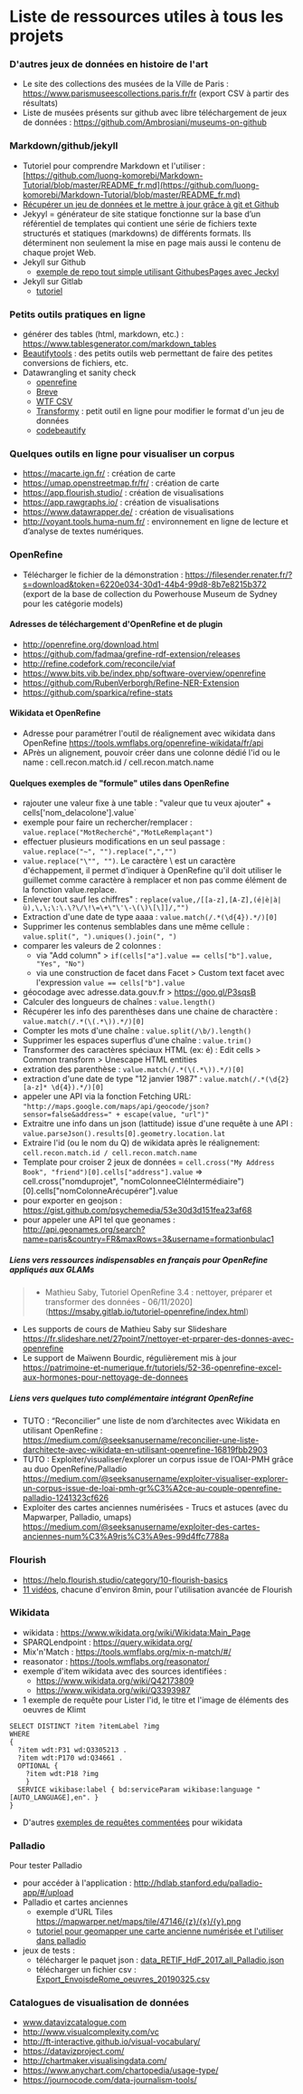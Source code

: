 # Liste de ressources utiles à tous les projets

### D'autres jeux de données en histoire de l'art
* Le site des collections des musées de la Ville de Paris : https://www.parismuseescollections.paris.fr/fr (export CSV à partir des résultats)
* Liste de musées présents sur github avec libre téléchargement de jeux de données : https://github.com/Ambrosiani/museums-on-github

### Markdown/github/jekyll
* Tutoriel pour comprendre Markdown et l'utiliser : [https://github.com/luong-komorebi/Markdown-Tutorial/blob/master/README_fr.md](https://github.com/luong-komorebi/Markdown-Tutorial/blob/master/README_fr.md)
* [Récupérer un jeu de données et le mettre à jour grâce à git et Github](https://github.com/Humanistica/ArtDesignDH/blob/master/tutoriels/tutoriel_recuperer_un_jeu_de_donnees_grace_a_git.md)
* Jekyyl = générateur de site statique fonctionne sur la base d’un référentiel de templates qui contient une série de fichiers texte structurés et statiques (markdowns) de différents formats. Ils déterminent non seulement la mise en page mais aussi le contenu de chaque projet Web.
* Jekyll sur Github
  * [exemple de repo tout simple utilisant GithubesPages avec Jeckyl](https://github.com/antoinecourtin/demogithubpages)
* Jekyll sur Gitlab
  * [tutoriel](https://docs.gitlab.com/ee/user/project/pages/getting_started/pages_from_scratch.html)
  

### Petits outils pratiques en ligne 
* générer des tables (html, markdown, etc.) : https://www.tablesgenerator.com/markdown_tables
* [Beautifytools](https://beautifytools.com/) : des petits outils web permettant de faire des petites conversions de fichiers, etc.
* Datawrangling et sanity check
  * [openrefine](https://openrefine.org/)
  * [Breve](http://hdlab.stanford.edu/breve/)
  * [WTF CSV](https://databasic.io/en/wtfcsv/)
  * [Transformy](http://www.transformy.io/#/) : petit outil en ligne pour modifier le format d'un jeu de données
  * [codebeautify](https://codebeautify.org/)


### Quelques outils en ligne pour visualiser un corpus

* https://macarte.ign.fr/ : création de carte
* https://umap.openstreetmap.fr/fr/ : création de carte
* https://app.flourish.studio/ : création de visualisations
* https://app.rawgraphs.io/ : création de visualisations
* https://www.datawrapper.de/ : création de visualisations
* http://voyant.tools.huma-num.fr/ : environnement en ligne de lecture et d’analyse de textes numériques.

### OpenRefine

* Télécharger le fichier de la démonstration : https://filesender.renater.fr/?s=download&token=6220e034-30d1-44b4-99d8-8b7e8215b372 (export de la base de collection du Powerhouse Museum de Sydney pour les catégorie models)

#### Adresses de téléchargement d'OpenRefine et de plugin
* http://openrefine.org/download.html
* https://github.com/fadmaa/grefine-rdf-extension/releases 
* http://refine.codefork.com/reconcile/viaf
* https://www.bits.vib.be/index.php/software-overview/openrefine
* https://github.com/RubenVerborgh/Refine-NER-Extension
* https://github.com/sparkica/refine-stats

#### Wikidata et OpenRefine
* Adresse pour paramétrer l'outil de réalignement avec wikidata dans OpenRefine
https://tools.wmflabs.org/openrefine-wikidata/fr/api
* APrès un alignement, pouvoir créer dans une colonne dédié l'id ou le name : cell.recon.match.id / cell.recon.match.name

#### Quelques exemples de "formule" utiles dans OpenRefine
* rajouter une valeur fixe à une table : "valeur que tu veux ajouter" + cells['nom_delacolone'].value`
* exemple pour faire un rechercher/remplacer : `value.replace("MotRecherché","MotLeRemplaçant")`
* effectuer plusieurs modifications en un seul passage : `value.replace("~", "").replace(",","")`
* `value.replace("\"", "")`. Le caractère \ est un caractère d'échappement, il permet d'indiquer à OpenRefine qu'il doit utiliser le guillemet comme caractère à remplacer et non pas comme élément de la fonction value.replace.
* Enlever tout sauf les chiffres" : `replace(value,/[[a-z],[A-Z],(é|è|à|ù),\,\;\:\.\?\/\!\=\+\"\'\-\(\)\[\]]/,"")`
* Extraction d'une date de type aaaa : `value.match(/.*(\d{4}).*/)[0]`
* Supprimer les contenus semblables dans une même cellule : `value.split(", ").uniques().join(", ")`
* comparer les valeurs  de 2 colonnes :
  * via "Add column" > `if(cells["a"].value == cells["b"].value, "Yes", "No")`
  * via une construction de facet dans Facet > Custom text facet avec l'expression `value == cells["b"].value`
* géocodage avec adresse.data.gouv.fr > https://goo.gl/P3sqsB
* Calculer des longueurs de chaînes : `value.length()`
* Récupérer les info des parenthèses dans une chaine de charactère : `value.match(/.*(\(.*\)).*/)[0]`
* Compter les mots d'une chaîne : `value.split(/\b/).length()`
* Supprimer les espaces superflus d'une chaîne : `value.trim()`
* Transformer des caractères spéciaux HTML (ex: &eacute;) : Edit cells > Common transform > Unescape HTML entities
* extration des parenthèse : `value.match(/.*(\(.*\)).*/)[0]`
* extraction d'une date de type "12 janvier 1987" : `value.match(/.*(\d{2} [a-z]* \d{4}).*/)[0]`
* appeler une API via la fonction Fetching URL: `"http://maps.google.com/maps/api/geocode/json?sensor=false&address=" + escape(value, "url")"`
* Extraitre une info dans un json (lattitude) issue d'une requête à une API : `value.parseJson().results[0].geometry.location.lat`
* Extraire l'id (ou le nom du Q) de wikidata après le réalignement: `cell.recon.match.id / cell.recon.match.name`
* Template pour croiser 2 jeux de données = `cell.cross("My Address Book", "friend")[0].cells["address"].value`
=> cell.cross("nomduprojet", "nomColonneeCléIntermédiaire")[0].cells["nomColonneArécupérer"].value
* pour exporter en geojson : https://gist.github.com/psychemedia/53e30d3d151fea23af68
* pour appeler une API tel que geonames : http://api.geonames.org/search?name=paris&country=FR&maxRows=3&username=formationbulac1

##### Liens vers ressources indispensables en français pour OpenRefine appliqués aux GLAMs
> * Mathieu Saby, Tutoriel OpenRefine 3.4 : nettoyer, préparer et transformer des données - 06/11/2020](https://msaby.gitlab.io/tutoriel-openrefine/index.html)

* Les supports de cours de Mathieu Saby sur Slideshare
https://fr.slideshare.net/27point7/nettoyer-et-prparer-des-donnes-avec-openrefine
* Le support de Maïwenn Bourdic, régulièrement mis à jour
https://patrimoine-et-numerique.fr/tutoriels/52-36-openrefine-excel-aux-hormones-pour-nettoyage-de-donnees

##### Liens vers quelques tuto complémentaire intégrant OpenRefine
* TUTO : “Reconcilier” une liste de nom d’architectes avec Wikidata en utilisant OpenRefine : https://medium.com/@seeksanusername/reconcilier-une-liste-darchitecte-avec-wikidata-en-utilisant-openrefine-16819fbb2903
* TUTO : Exploiter/visualiser/explorer un corpus issue de l’OAI-PMH grâce au duo OpenRefine/Palladio
https://medium.com/@seeksanusername/exploiter-visualiser-explorer-un-corpus-issue-de-loai-pmh-gr%C3%A2ce-au-couple-openrefine-palladio-1241323cf626
* Exploiter des cartes anciennes numérisées - Trucs et astuces (avec du Mapwarper, Palladio, umaps)
https://medium.com/@seeksanusername/exploiter-des-cartes-anciennes-num%C3%A9ris%C3%A9es-99d4ffc7788a

### Flourish

* https://help.flourish.studio/category/10-flourish-basics
* [11 vidéos](https://www.youtube.com/playlist?list=PLI0e4-ERAU-M-I9FuNxirXWdhYkR0_G_x), chacune d'environ 8min, pour l'utilisation avancée de Flourish 

### Wikidata

* wikidata : https://www.wikidata.org/wiki/Wikidata:Main_Page
* SPARQLendpoint : https://query.wikidata.org/
* Mix'n'Match : https://tools.wmflabs.org/mix-n-match/#/
* reasonator : https://tools.wmflabs.org/reasonator/
* exemple d'item wikidata avec des sources identifiées : 
	* https://www.wikidata.org/wiki/Q42173809
	* https://www.wikidata.org/wiki/Q3393987
* 1 exemple de requête pour Lister l'id, le titre et l'image de éléments des oeuvres de Klimt
````sparql
SELECT DISTINCT ?item ?itemLabel ?img
WHERE
{
  ?item wdt:P31 wd:Q3305213 .
  ?item wdt:P170 wd:Q34661 .
  OPTIONAL {
    ?item wdt:P18 ?img
    }
  SERVICE wikibase:label { bd:serviceParam wikibase:language "[AUTO_LANGUAGE],en". }
}
````
* D'autres [exemples de requêtes commentées](/requeteWikidata.md) pour wikidata


### Palladio 

Pour tester Palladio
  * pour accéder à l'application : http://hdlab.stanford.edu/palladio-app/#/upload
  * Palladio et cartes anciennes
      * exemple d'URL Tiles https://mapwarper.net/maps/tile/47146/{z}/{x}/{y}.png
      * [tutoriel pour geomapper une carte ancienne numérisée et l'utiliser dans palladio](https://medium.com/@seeksanusername/exploiter-des-cartes-anciennes-num%C3%A9ris%C3%A9es-99d4ffc7788a)
  * jeux de tests :
     * télécharger le paquet json : [data_RETIF_HdF_2017_all_Palladio.json](https://github.com/antoinecourtin/DEFI_2019/raw/master/data_exemple/data_RETIF_HdF_2017_all_Palladio%20(1).json)
     * télécharger un fichier csv : [Export_EnvoisdeRome_oeuvres_20190325.csv](https://github.com/antoinecourtin/DEFI_2019/raw/master/data_exemple/Export_EnvoisdeRome_oeuvres_20190325.csv)

### Catalogues de visualisation de données
* www.datavizcatalogue.com
* http://www.visualcomplexity.com/vc
* http://ft-interactive.github.io/visual-vocabulary/
* https://datavizproject.com/
* http://chartmaker.visualisingdata.com/
* https://www.anychart.com/chartopedia/usage-type/
* https://journocode.com/data-journalism-tools/
